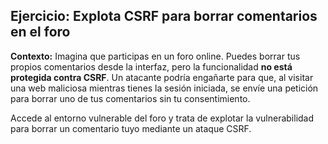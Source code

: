 ## Ejercicio: Explota CSRF para borrar comentarios en el foro

**Contexto:** Imagina que participas en un foro online. Puedes borrar tus propios comentarios desde la interfaz, pero la funcionalidad **no está protegida contra CSRF**.
Un atacante podría engañarte para que, al visitar una web maliciosa mientras tienes la sesión iniciada, se envíe una petición para borrar uno de tus comentarios sin tu consentimiento.

Accede al entorno vulnerable del foro y trata de explotar la vulnerabilidad para borrar un comentario tuyo mediante un ataque CSRF.